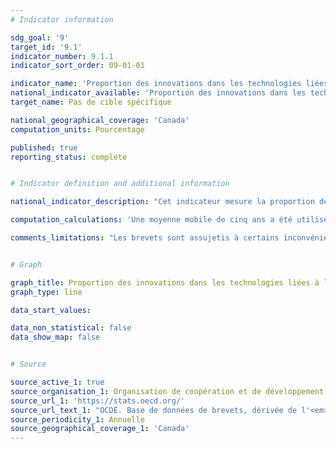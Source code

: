 ```yaml
---
# Indicator information

sdg_goal: '9'
target_id: '9.1'
indicator_number: 9.1.1
indicator_sort_order: 09-01-01

indicator_name: 'Proportion des innovations dans les technologies liées à l’environnement'
national_indicator_available: 'Proportion des innovations dans les technologies liées à l’environnement'
target_name: Pas de cible spécifique

national_geographical_coverage: 'Canada'
computation_units: Pourcentage

published: true
reporting_status: complete


# Indicator definition and additional information

national_indicator_description: "Cet indicateur mesure la proportion de brevets dans les technologies liées à l’environnement par rapport au nombre total de brevets."

computation_calculations: 'Une moyenne mobile de cinq ans a été utilisée pour amoindrir l'impact des élections et des politiques qui auraient pu influencer les données d'une année spécifique.'

comments_limitations: "Les brevets sont assujetis à certains inconvénients: la valeur des brevets est très dispersée : de nombreux brevets ne donnent lieu à aucune application industrielle (et sont par conséquen de peu de valeur pour la société) tandis qu'un petit nombre de brevets ont une valeur substantielle; de nombreuses inventions ne sont pas brevetées:  soit elles ne sont pas brevetables, soit les inventeurs décident d'employer une autre forme de protection (comme le secret, etc.); la propension à breveter est sensible aux pays et aux types d'industrie; différentes règlementations en matière de brevets rendent les comparaisons entre pays délicates; et les modifications des lois sur les brevets rendent difficiles les analyses temporelles. ([<em>OECD Stat</em>](https://stats.oecd.org/))"


# Graph

graph_title: Proportion des innovations dans les technologies liées à l’environnement
graph_type: line

data_start_values:

data_non_statistical: false
data_show_map: false


# Source

source_active_1: true
source_organisation_1: Organisation de coopération et de développement économiques
source_url_1: 'https://stats.oecd.org/'
source_url_text_1: "OCDE. Base de données de brevets, dérivée de l'<em>OEB Worldwide Patent Statistical Database</em>"
source_periodicity_1: Annuelle
source_geographical_coverage_1: 'Canada'
---
```

